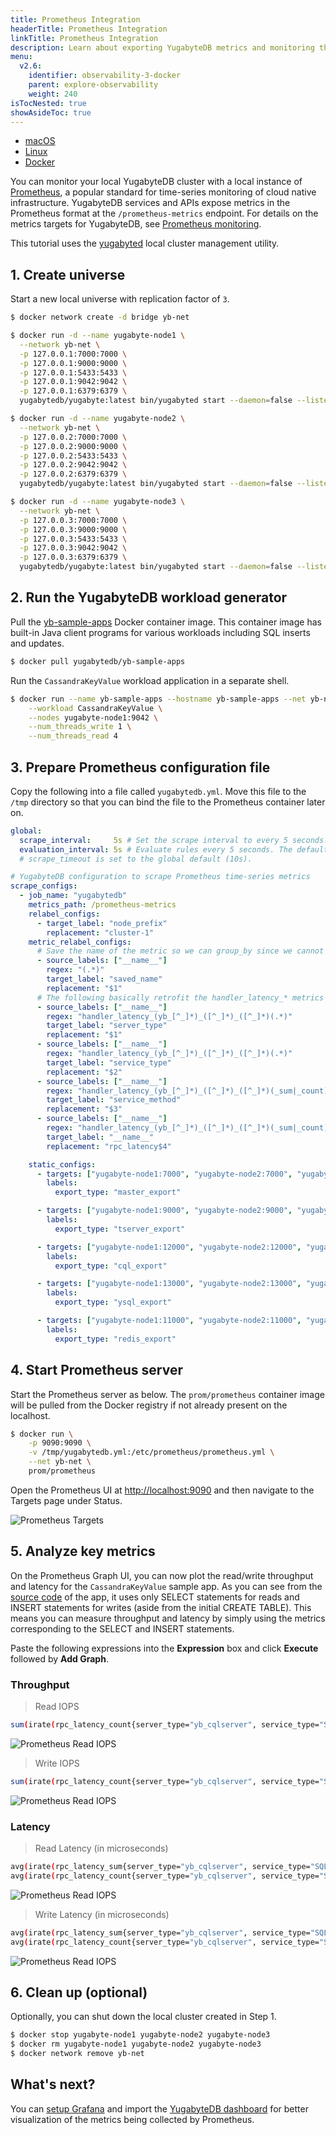 ```yaml
---
title: Prometheus Integration
headerTitle: Prometheus Integration
linkTitle: Prometheus Integration
description: Learn about exporting YugabyteDB metrics and monitoring the cluster with Prometheus.
menu:
  v2.6:
    identifier: observability-3-docker
    parent: explore-observability
    weight: 240
isTocNested: true
showAsideToc: true
---
```


<ul class="nav nav-tabs-alt nav-tabs-yb">

  <li >
    <a href="/preview/explore/observability/prometheus-integration/macos" class="nav-link">
      <i class="fab fa-apple" aria-hidden="true"></i>
      macOS
    </a>
  </li>

  <li >
    <a href="/preview/explore/observability/prometheus-integration/linux" class="nav-link">
      <i class="fab fa-linux" aria-hidden="true"></i>
      Linux
    </a>
  </li>

  <li >
    <a href="/preview/explore/observability/prometheus-integration/docker" class="nav-link active">
      <i class="fab fa-docker" aria-hidden="true"></i>
      Docker
    </a>
  </li>
<!--
  <li >
    <a href="/preview/explore/observability/kubernetes" class="nav-link">
      <i class="fas fa-cubes" aria-hidden="true"></i>
      Kubernetes
    </a>
  </li>
-->
</ul>

You can monitor your local YugabyteDB cluster with a local instance of [Prometheus](https://prometheus.io/), a popular standard for time-series monitoring of cloud native infrastructure. YugabyteDB services and APIs expose metrics in the Prometheus format at the `/prometheus-metrics` endpoint. For details on the metrics targets for YugabyteDB, see [Prometheus monitoring](../../../../reference/configuration/default-ports/#prometheus-monitoring).

This tutorial uses the [yugabyted](../../../../reference/configuration/yugabyted) local cluster management utility.

## 1. Create universe

Start a new local universe with replication factor of `3`.

```sh
$ docker network create -d bridge yb-net
```

```sh
$ docker run -d --name yugabyte-node1 \
  --network yb-net \
  -p 127.0.0.1:7000:7000 \
  -p 127.0.0.1:9000:9000 \
  -p 127.0.0.1:5433:5433 \
  -p 127.0.0.1:9042:9042 \
  -p 127.0.0.1:6379:6379 \
  yugabytedb/yugabyte:latest bin/yugabyted start --daemon=false --listen=yugabyte-node1 --tserver_flags="start_redis_proxy=true"
```

```sh
$ docker run -d --name yugabyte-node2 \
  --network yb-net \
  -p 127.0.0.2:7000:7000 \
  -p 127.0.0.2:9000:9000 \
  -p 127.0.0.2:5433:5433 \
  -p 127.0.0.2:9042:9042 \
  -p 127.0.0.2:6379:6379 \
  yugabytedb/yugabyte:latest bin/yugabyted start --daemon=false --listen=yugabyte-node2 --join=yugabyte-node1 --tserver_flags="start_redis_proxy=true"
```

```sh
$ docker run -d --name yugabyte-node3 \
  --network yb-net \
  -p 127.0.0.3:7000:7000 \
  -p 127.0.0.3:9000:9000 \
  -p 127.0.0.3:5433:5433 \
  -p 127.0.0.3:9042:9042 \
  -p 127.0.0.3:6379:6379 \
  yugabytedb/yugabyte:latest bin/yugabyted start --daemon=false --listen=yugabyte-node3 --join=yugabyte-node1 --tserver_flags="start_redis_proxy=true"
```

## 2. Run the YugabyteDB workload generator

Pull the [yb-sample-apps](https://github.com/yugabyte/yb-sample-apps) Docker container image. This container image has built-in Java client programs for various workloads including SQL inserts and updates.

```sh
$ docker pull yugabytedb/yb-sample-apps
```

Run the `CassandraKeyValue` workload application in a separate shell.

```sh
$ docker run --name yb-sample-apps --hostname yb-sample-apps --net yb-net yugabytedb/yb-sample-apps \
    --workload CassandraKeyValue \
    --nodes yugabyte-node1:9042 \
    --num_threads_write 1 \
    --num_threads_read 4
```

## 3. Prepare Prometheus configuration file

Copy the following into a file called `yugabytedb.yml`. Move this file to the `/tmp` directory so that you can bind the file to the Prometheus container later on.

```yaml
global:
  scrape_interval:     5s # Set the scrape interval to every 5 seconds. Default is every 1 minute.
  evaluation_interval: 5s # Evaluate rules every 5 seconds. The default is every 1 minute.
  # scrape_timeout is set to the global default (10s).

# YugabyteDB configuration to scrape Prometheus time-series metrics
scrape_configs:
  - job_name: "yugabytedb"
    metrics_path: /prometheus-metrics
    relabel_configs:
      - target_label: "node_prefix"
        replacement: "cluster-1"
    metric_relabel_configs:
      # Save the name of the metric so we can group_by since we cannot by __name__ directly...
      - source_labels: ["__name__"]
        regex: "(.*)"
        target_label: "saved_name"
        replacement: "$1"
      # The following basically retrofit the handler_latency_* metrics to label format.
      - source_labels: ["__name__"]
        regex: "handler_latency_(yb_[^_]*)_([^_]*)_([^_]*)(.*)"
        target_label: "server_type"
        replacement: "$1"
      - source_labels: ["__name__"]
        regex: "handler_latency_(yb_[^_]*)_([^_]*)_([^_]*)(.*)"
        target_label: "service_type"
        replacement: "$2"
      - source_labels: ["__name__"]
        regex: "handler_latency_(yb_[^_]*)_([^_]*)_([^_]*)(_sum|_count)?"
        target_label: "service_method"
        replacement: "$3"
      - source_labels: ["__name__"]
        regex: "handler_latency_(yb_[^_]*)_([^_]*)_([^_]*)(_sum|_count)?"
        target_label: "__name__"
        replacement: "rpc_latency$4"

    static_configs:
      - targets: ["yugabyte-node1:7000", "yugabyte-node2:7000", "yugabyte-node3:7000"]
        labels:
          export_type: "master_export"

      - targets: ["yugabyte-node1:9000", "yugabyte-node2:9000", "yugabyte-node3:9000"]
        labels:
          export_type: "tserver_export"

      - targets: ["yugabyte-node1:12000", "yugabyte-node2:12000", "yugabyte-node3:12000"]
        labels:
          export_type: "cql_export"

      - targets: ["yugabyte-node1:13000", "yugabyte-node2:13000", "yugabyte-node3:13000"]
        labels:
          export_type: "ysql_export"

      - targets: ["yugabyte-node1:11000", "yugabyte-node2:11000", "yugabyte-node3:11000"]
        labels:
          export_type: "redis_export"
```

## 4. Start Prometheus server

Start the Prometheus server as below. The `prom/prometheus` container image will be pulled from the Docker registry if not already present on the localhost.

```sh
$ docker run \
    -p 9090:9090 \
    -v /tmp/yugabytedb.yml:/etc/prometheus/prometheus.yml \
    --net yb-net \
    prom/prometheus
```

Open the Prometheus UI at <http://localhost:9090> and then navigate to the Targets page under Status.

![Prometheus Targets](/images/ce/prom-targets-docker.png)

## 5. Analyze key metrics

On the Prometheus Graph UI, you can now plot the read/write throughput and latency for the `CassandraKeyValue` sample app. As you can see from the [source code](https://github.com/yugabyte/yugabyte-db/blob/master/java/yb-loadtester/src/main/java/com/yugabyte/sample/apps/CassandraKeyValue.java) of the app, it uses only SELECT statements for reads and INSERT statements for writes (aside from the initial CREATE TABLE). This means you can measure throughput and latency by simply using the metrics corresponding to the SELECT and INSERT statements.

Paste the following expressions into the **Expression** box and click **Execute** followed by **Add Graph**.

### Throughput

> Read IOPS

```sh
sum(irate(rpc_latency_count{server_type="yb_cqlserver", service_type="SQLProcessor", service_method="SelectStmt"}[1m]))
```

![Prometheus Read IOPS](/images/ce/prom-read-iops.png)

> Write IOPS

```sh
sum(irate(rpc_latency_count{server_type="yb_cqlserver", service_type="SQLProcessor", service_method="InsertStmt"}[1m]))
```

![Prometheus Read IOPS](/images/ce/prom-write-iops.png)

### Latency

> Read Latency (in microseconds)

```sh
avg(irate(rpc_latency_sum{server_type="yb_cqlserver", service_type="SQLProcessor", service_method="SelectStmt"}[1m])) /
avg(irate(rpc_latency_count{server_type="yb_cqlserver", service_type="SQLProcessor", service_method="SelectStmt"}[1m]))
```

![Prometheus Read IOPS](/images/ce/prom-read-latency.png)

> Write Latency (in microseconds)

```sh
avg(irate(rpc_latency_sum{server_type="yb_cqlserver", service_type="SQLProcessor", service_method="InsertStmt"}[1m])) /
avg(irate(rpc_latency_count{server_type="yb_cqlserver", service_type="SQLProcessor", service_method="InsertStmt"}[1m]))
```

![Prometheus Read IOPS](/images/ce/prom-write-latency.png)

## 6. Clean up (optional)

Optionally, you can shut down the local cluster created in Step 1.

```sh
$ docker stop yugabyte-node1 yugabyte-node2 yugabyte-node3
$ docker rm yugabyte-node1 yugabyte-node2 yugabyte-node3
$ docker network remove yb-net
```

## What's next?

You can [setup Grafana](https://prometheus.io/docs/visualization/grafana/) and import the [YugabyteDB dashboard](https://grafana.com/grafana/dashboards/12620 "YugabyteDB dashboard on grafana.com") for better visualization of the metrics being collected by Prometheus.
